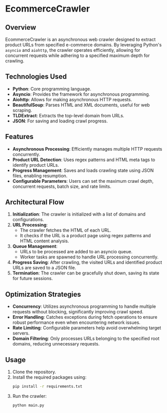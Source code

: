 # EcommerceCrawler

## Overview
EcommerceCrawler is an asynchronous web crawler designed to extract product URLs from specified e-commerce domains. By leveraging Python's `asyncio` and `aiohttp`, the crawler operates efficiently, allowing for concurrent requests while adhering to a specified maximum depth for crawling.

## Technologies Used
- **Python**: Core programming language.
- **Asyncio**: Provides the framework for asynchronous programming.
- **Aiohttp**: Allows for making asynchronous HTTP requests.
- **BeautifulSoup**: Parses HTML and XML documents, useful for web scraping.
- **TLDExtract**: Extracts the top-level domain from URLs.
- **JSON**: For saving and loading crawl progress.

## Features
- **Asynchronous Processing**: Efficiently manages multiple HTTP requests concurrently.
- **Product URL Detection**: Uses regex patterns and HTML meta tags to identify product URLs.
- **Progress Management**: Saves and loads crawling state using JSON files, enabling resumption.
- **Configurable Parameters**: Users can set the maximum crawl depth, concurrent requests, batch size, and rate limits.

## Architectural Flow
1. **Initialization**: The crawler is initialized with a list of domains and configurations.
2. **URL Processing**:
   - The crawler fetches the HTML of each URL.
   - It checks if the URL is a product page using regex patterns and HTML content analysis.
3. **Queue Management**: 
   - URLs to be processed are added to an asyncio queue.
   - Worker tasks are spawned to handle URL processing concurrently.
4. **Progress Saving**: After crawling, the visited URLs and identified product URLs are saved to a JSON file.
5. **Termination**: The crawler can be gracefully shut down, saving its state for future sessions.

## Optimization Strategies
- **Concurrency**: Utilizes asynchronous programming to handle multiple requests without blocking, significantly improving crawl speed.
- **Error Handling**: Catches exceptions during fetch operations to ensure robust performance even when encountering network issues.
- **Rate Limiting**: Configurable parameters help avoid overwhelming target servers.
- **Domain Filtering**: Only processes URLs belonging to the specified root domains, reducing unnecessary requests.

## Usage
1. Clone the repository.
2. Install the required packages using:
   ```bash
   pip install -r requirements.txt
   ```
3. Run the crawler:
   ```bash
   python main.py
   ```
